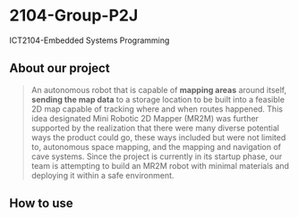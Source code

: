 # 2104-Group-P2J
ICT2104-Embedded Systems Programming
## About our project
>An autonomous robot that is capable of **mapping areas** around itself, **sending the map data** to a storage location to be built into a feasible 2D map capable of tracking where and when routes happened. This idea designated Mini Robotic 2D Mapper (MR2M) was further supported by the realization that there were many diverse potential ways the product could go, these ways included but were not limited to, autonomous space mapping, and the mapping and navigation of cave systems. 
Since the project is currently in its startup phase, our team is attempting to build an MR2M robot with minimal materials and deploying it within a safe environment.

## How to use
>
